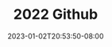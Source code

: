 ---
title: "2022 Github"
date: 2023-01-02T20:53:50-08:00
tags:
  - github
  - github-annual
contribution_count: 2069
---